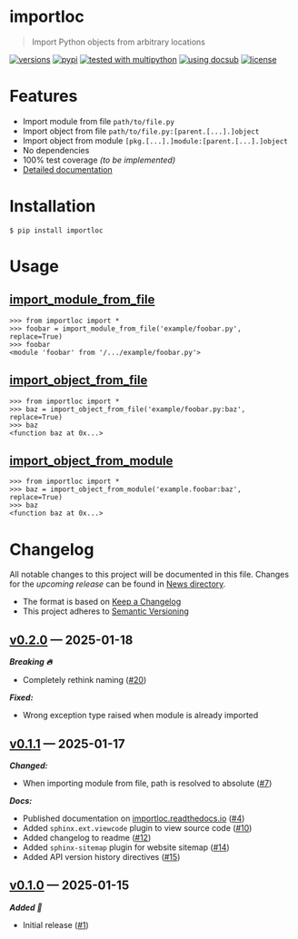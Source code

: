 # importloc
> Import Python objects from arbitrary locations

<!-- docsub: begin -->
<!-- docsub: include docs/parts/badges.md -->
[![versions](https://img.shields.io/pypi/pyversions/importloc.svg)](https://pypi.org/project/importloc)
[![pypi](https://img.shields.io/pypi/v/importloc.svg#v0.2.0)](https://pypi.python.org/pypi/importloc)
[![tested with multipython](https://img.shields.io/badge/tested_with-multipython-x)](https://github.com/makukha/multipython)
[![using docsub](https://img.shields.io/badge/using-docsub-royalblue)](https://github.com/makukha/docsub)
[![license](https://img.shields.io/github/license/makukha/importloc.svg)](https://github.com/makukha/importloc/blob/main/LICENSE)
<!-- docsub: end -->


# Features

* Import module from file `path/to/file.py`
* Import object from file `path/to/file.py:[parent.[...].]object`
* Import object from module `[pkg.[...].]module:[parent.[...].]object`
* No dependencies
* 100% test coverage *(to be implemented)*
* [Detailed documentation](http://importloc.readthedocs.io)


# Installation
<!-- docsub: begin -->
<!-- docsub: include docs/parts/installation.md -->
```shell
$ pip install importloc
```
<!-- docsub: end -->


# Usage

## [import_module_from_file](https://importloc.readthedocs.io/en/latest/#importloc.import_module_from_file)

<!-- docsub: begin -->
<!-- docsub: include tests/test_module_from_file.txt -->
<!-- docsub: lines after 1 upto -1 -->
```doctest
>>> from importloc import *
>>> foobar = import_module_from_file('example/foobar.py', replace=True)
>>> foobar
<module 'foobar' from '/.../example/foobar.py'>
```
<!-- docsub: end -->

## [import_object_from_file](https://importloc.readthedocs.io/en/latest/#importloc.import_object_from_file)

<!-- docsub: begin -->
<!-- docsub: include tests/test_object_from_file.txt -->
<!-- docsub: lines after 1 upto -1 -->
```doctest
>>> from importloc import *
>>> baz = import_object_from_file('example/foobar.py:baz', replace=True)
>>> baz
<function baz at 0x...>
```
<!-- docsub: end -->

## [import_object_from_module](https://importloc.readthedocs.io/en/latest/#importloc.import_object_from_module)

<!-- docsub: begin -->
<!-- docsub: include tests/test_object_from_module.txt -->
<!-- docsub: lines after 1 upto -1 -->
```doctest
>>> from importloc import *
>>> baz = import_object_from_module('example.foobar:baz', replace=True)
>>> baz
<function baz at 0x...>
```
<!-- docsub: end -->


<!-- docsub: begin -->
<!-- docsub: include CHANGELOG.md -->
# Changelog

All notable changes to this project will be documented in this file. Changes for the *upcoming release* can be found in [News directory](https://github.com/makukha/importloc/tree/main/NEWS.d).

* The format is based on [Keep a Changelog](https://keepachangelog.com/en/1.0.0/)
* This project adheres to [Semantic Versioning](https://semver.org/spec/v2.0.0.html)

<!-- towncrier release notes start -->

## [v0.2.0](https://github.com/makukha/importloc/releases/tag/v0.2.0) — 2025-01-18

***Breaking 🔥***

- Completely rethink naming ([#20](https://github.com/makukha/importloc/issues/20))

***Fixed:***

- Wrong exception type raised when module is already imported


## [v0.1.1](https://github.com/makukha/importloc/releases/tag/v0.1.1) — 2025-01-17

***Changed:***

- When importing module from file, path is resolved to absolute ([#7](https://github.com/makukha/importloc/issues/7))

***Docs:***

- Published documentation on [importloc.readthedocs.io](https://importloc.readthedocs.io) ([#4](https://github.com/makukha/importloc/issues/4))
- Added `sphinx.ext.viewcode` plugin to view source code ([#10](https://github.com/makukha/importloc/issues/10))
- Added changelog to readme ([#12](https://github.com/makukha/importloc/issues/12))
- Added ``sphinx-sitemap`` plugin for website sitemap ([#14](https://github.com/makukha/importloc/issues/14))
- Added API version history directives ([#15](https://github.com/makukha/importloc/issues/15))


## [v0.1.0](https://github.com/makukha/importloc/releases/tag/v0.1.0) — 2025-01-15

***Added 🌿***

- Initial release ([#1](https://github.com/makukha/importloc/issues/1))
<!-- docsub: end -->
